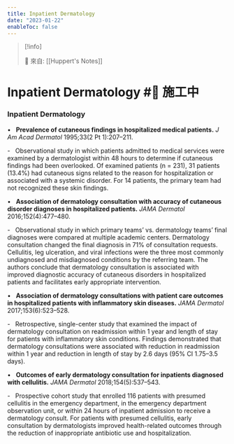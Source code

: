 ```yaml
---
title: Inpatient Dermatology
date: "2023-01-22"
enableToc: false
---
```


> [!info]
>
> 🌱 來自: [[Huppert's Notes]]

# Inpatient Dermatology #🚧 施工中

### Inpatient Dermatology

•   **Prevalence of cutaneous findings in hospitalized medical patients.** *J Am Acad Dermatol* 1995;33(2 Pt 1):207–211.

-   Observational study in which patients admitted to medical services were examined by a dermatologist within 48 hours to determine if cutaneous findings had been overlooked. Of examined patients (n = 231), 31 patients (13.4%) had cutaneous signs related to the reason for hospitalization or associated with a systemic disorder. For 14 patients, the primary team had not recognized these skin findings.

•   **Association of dermatology consultation with accuracy of cutaneous disorder diagnoses in hospitalized patients.** *JAMA Dermatol* 2016;152(4):477–480.

-   Observational study in which primary teams’ vs. dermatology teams’ final diagnoses were compared at multiple academic centers. Dermatology consultation changed the final diagnosis in 71% of consultation requests. Cellulitis, leg ulceration, and viral infections were the three most commonly undiagnosed and misdiagnosed conditions by the referring team. The authors conclude that dermatology consultation is associated with improved diagnostic accuracy of cutaneous disorders in hospitalized patients and facilitates early appropriate intervention.

•   **Association of dermatology consultations with patient care outcomes in hospitalized patients with inflammatory skin diseases.** *JAMA Dermatol* 2017;153(6):523–528.

-   Retrospective, single-center study that examined the impact of dermatology consultation on readmission within 1 year and length of stay for patients with inflammatory skin conditions. Findings demonstrated that dermatology consultations were associated with reduction in readmission within 1 year and reduction in length of stay by 2.6 days (95% CI 1.75–3.5 days).

•   **Outcomes of early dermatology consultation for inpatients diagnosed with cellulitis.** *JAMA Dermatol* 2018;154(5):537–543.

-   Prospective cohort study that enrolled 116 patients with presumed cellulitis in the emergency department, in the emergency department observation unit, or within 24 hours of inpatient admission to receive a dermatology consult. For patients with presumed cellulitis, early consultation by dermatologists improved health-related outcomes through the reduction of inappropriate antibiotic use and hospitalization.


